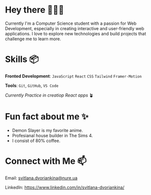 # Hey there 🏄🏻‍♀️

Currently I'm a Computer Science student with a passion for Web Development, especially in creating interactive and user-friendly web applications. I love to explore new technologies and build projects that challenge me to learn more.

# Skills 📦
**Fronted Development**: `JavaScript` `React` `CSS` `Tailwind` `Framer-Motion` 

**Tools**: `Git`,  `GitHub`, `VS Code`

*Currently Practice in creatiop React apps* 🪴

# Fun fact about me ✨
- Demon Slayer is my favorite anime.
- Profesianal house builder in The Sims 4.
- I consist of 80% coffee.

# Connect with Me 📫
Email: svitlana.dvoriankina@nure.ua

LinkedIn: https://www.linkedin.com/in/svitlana-dvoriankina/

